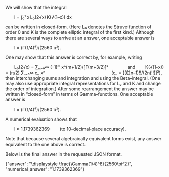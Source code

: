 We will show that the integral

  I = ∫₀¹ x L₀(2√x) K(√(1–x)) dx

can be written in closed‐form. (Here L₀ denotes the Struve function of order 0 and K is the complete elliptic integral of the first kind.) Although there are several ways to arrive at an answer, one acceptable answer is

  I = (Γ(1/4)⁸)/(2560 π²).

One may show that this answer is correct by, for example, writing

  L₀(2√x) = ∑ₘ₌₀∞ (–1)ᵐ x^(m+1/2)/[Γ(m+3/2)]²
    and
  K(√(1–x)) = (π/2) ∑ₙ₌₀∞ cₙ xⁿ               (cₙ = [((2n–1)!!/(2n)!!)]²),
then interchanging sums and integration and using the Beta–integral. (One may also use appropriate integral representations for L₀ and K and change the order of integration.) After some rearrangement the answer may be written in “closed‐form” in terms of Gamma–functions. One acceptable answer is

  I = (Γ(1/4)⁸)/(2560 π²).

A numerical evaluation shows that

  I ≈ 1.1739362369   (to 10–decimal‐place accuracy).

Note that because several algebraically equivalent forms exist, any answer equivalent to the one above is correct.

Below is the final answer in the requested JSON format.

{"answer": "\\displaystyle \\frac{\\Gamma(1/4)^8}{2560\\pi^2}", "numerical_answer": "1.1739362369"}